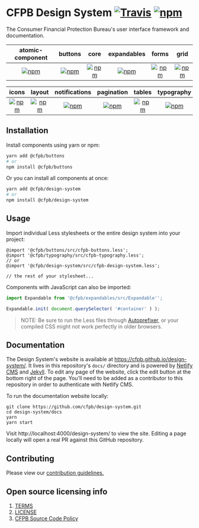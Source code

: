 # CFPB Design System [![Travis](https://img.shields.io/travis/cfpb/design-system.svg?style=flat-square)](https://travis-ci.org/cfpb/design-system) [![npm](https://img.shields.io/npm/v/@cfpb/design-system.svg?style=flat-square)](https://www.npmjs.com/package/@cfpb/design-system)

The Consumer Financial Protection Bureau's user interface framework and documentation.

| atomic-component | buttons | core | expandables | forms | grid
|:---:|:---:|:---:|:---:|:---:|:---:|
| [![npm](https://img.shields.io/npm/v/@cfpb/atomic-component.svg?style=flat-square)](https://www.npmjs.com/package/@cfpb/atomic-component) | [![npm](https://img.shields.io/npm/v/@cfpb/buttons.svg?style=flat-square)](https://www.npmjs.com/package/@cfpb/buttons)  | [![npm](https://img.shields.io/npm/v/@cfpb/core.svg?style=flat-square)](https://www.npmjs.com/package/@cfpb/core)  | [![npm](https://img.shields.io/npm/v/@cfpb/expandables.svg?style=flat-square)](https://www.npmjs.com/package/@cfpb/expandables)  | [![npm](https://img.shields.io/npm/v/@cfpb/forms.svg?style=flat-square)](https://www.npmjs.com/package/@cfpb/forms)  | [![npm](https://img.shields.io/npm/v/@cfpb/grid.svg?style=flat-square)](https://www.npmjs.com/package/@cfpb/grid)  |

| icons | layout | notifications | pagination | tables | typography |
|:---:|:---:|:---:|:---:|:---:|:---:|
| [![npm](https://img.shields.io/npm/v/@cfpb/icons.svg?style=flat-square)](https://www.npmjs.com/package/@cfpb/icons)  | [![npm](https://img.shields.io/npm/v/@cfpb/layout.svg?style=flat-square)](https://www.npmjs.com/package/@cfpb/layout)  | [![npm](https://img.shields.io/npm/v/@cfpb/notifications.svg?style=flat-square)](https://www.npmjs.com/package/@cfpb/notifications)  | [![npm](https://img.shields.io/npm/v/@cfpb/pagination.svg?style=flat-square)](https://www.npmjs.com/package/@cfpb/pagination)  | [![npm](https://img.shields.io/npm/v/@cfpb/tables.svg?style=flat-square)](https://www.npmjs.com/package/@cfpb/tables)  | [![npm](https://img.shields.io/npm/v/@cfpb/typography.svg?style=flat-square)](https://www.npmjs.com/package/@cfpb/typography)  |


## Installation

Install components using yarn or npm:

```sh
yarn add @cfpb/buttons
# or
npm install @cfpb/buttons
```

Or you can install all components at once:

```sh
yarn add @cfpb/design-system
# or
npm install @cfpb/design-system
```


## Usage

Import individual Less stylesheets or the entire design system into your project:

```less
@import '@cfpb/buttons/src/cfpb-buttons.less';
@import '@cfpb/typography/src/cfpb-typography.less';
// or
@import '@cfpb/design-system/src/cfpb-design-system.less';

// the rest of your stylesheet...
```

Components with JavaScript can also be imported:

```js
import Expandable from '@cfpb/expandables/src/Expandable'';

Expandable.init( document.querySelector( '#container' ) );
```

> NOTE: Be sure to run the Less files through
  [Autoprefixer](https://github.com/postcss/autoprefixer),
  or your compiled CSS might not work perfectly in older browsers.


## Documentation

The Design System's website is available at https://cfpb.github.io/design-system/.
It lives in this repository's `docs/` directory and is powered by [Netlify CMS](https://www.netlifycms.org/) and [Jekyll](https://jekyllrb.com/).
To edit any page of the website, click the edit button at the bottom right of
the page.
You'll need to be added as a contributor to this repository in order to
authenticate with Netlify CMS.

To run the documentation website locally:

```shell
git clone https://github.com/cfpb/design-system.git
cd design-system/docs
yarn
yarn start
```

Visit http://localhost:4000/design-system/ to view the site.
Editing a page locally will open a real PR against this GitHub repository.


## Contributing

Please view our [contribution guidelines.](CONTRIBUTING.md)


## Open source licensing info
1. [TERMS](TERMS.md)
2. [LICENSE](LICENSE)
3. [CFPB Source Code Policy](https://github.com/cfpb/source-code-policy/)
